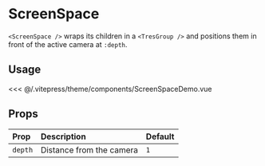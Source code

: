 # ScreenSpace

<DocsDemo>
  <ScreenSpaceDemo />
</DocsDemo>

`<ScreenSpace />` wraps its children in a `<TresGroup />` and positions them in front of the active camera at `:depth`.

## Usage

<<< @/.vitepress/theme/components/ScreenSpaceDemo.vue

## Props

| Prop             | Description              | Default       |
| :--------------- | :----------------------- | ------------- |
| `depth`          | Distance from the camera | `1`           |